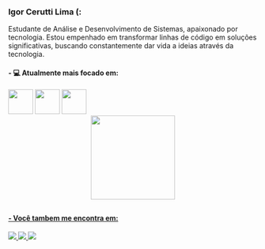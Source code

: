 ### Igor Cerutti Lima (:

Estudante de Análise e Desenvolvimento de Sistemas, apaixonado por tecnologia.
Estou empenhado em transformar linhas de código em soluções significativas, buscando constantemente dar vida a ideias através da tecnologia.

#### - 💻 Atualmente mais focado em:
<div style="display:inline">
  <img width=50 height=50 src="https://cdn.jsdelivr.net/gh/devicons/devicon/icons/csharp/csharp-original.svg" />
  <img width=50 height=50 src="https://cdn.jsdelivr.net/gh/devicons/devicon/icons/dotnetcore/dotnetcore-original.svg" />
  <img width=50 height=50 src="https://cdn.jsdelivr.net/gh/devicons/devicon/icons/microsoftsqlserver/microsoftsqlserver-plain-wordmark.svg" />
</div>

<div align="center">
  <a href="https://github.com/IgorCeruttiL">
  <img height="170em" src="https://github-readme-stats.vercel.app/api/top-langs/?username=IgorCeruttiL&layout=compact&langs_count=2&theme=dracula"/>
</div>

##

#### - Você tambem me encontra em:
<a href="https://www.linkedin.com/in/igor-cerutti/">
<img src="https://img.shields.io/badge/linkedin-%230077B5.svg?style=for-the-badge&logo=linkedin&logoColor=white" />
</a>
<a href="https://www.instagram.com/igorcerutti/">
<img src="https://img.shields.io/badge/Instagram-%23E4405F.svg?style=for-the-badge&logo=Instagram&logoColor=white" />
</a>
<a href="mailto:igor.cpv2@gmail.com">
<img src="https://img.shields.io/badge/Gmail-D14836?style=for-the-badge&logo=gmail&logoColor=white" target="_blank" />
</a>
          
